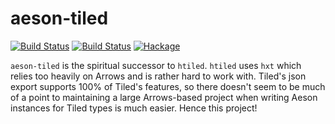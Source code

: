 # aeson-tiled
[![Build Status](https://travis-ci.org/schell/aeson-tiled.svg?branch=master)](https://travis-ci.org/schell/aeson-tiled)
[![Build Status](https://ci.appveyor.com/api/projects/status/github/schell/aeson-tiled)]((https://ci.appveyor.com/api/projects/status/github/schell/aeson-tiled))
[![Hackage](https://img.shields.io/hackage/v/aeson-tiled.svg)](https://hackage.haskell.org/package/aeson-tiled)

`aeson-tiled` is the spiritual successor to `htiled`. `htiled` uses `hxt` which relies
too heavily on Arrows and is rather hard to work with. Tiled's json export
supports 100% of Tiled's features, so there doesn't seem to be much of a
point to maintaining a large Arrows-based project when writing Aeson instances
for Tiled types is much easier. Hence this project!
